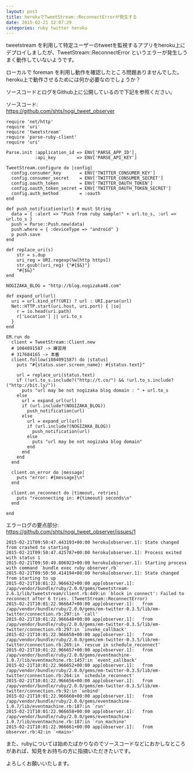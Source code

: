 ```yaml
---
layout: post
title: herokuでTweetStream::ReconnectErrorが発生する
date: 2015-02-21 12:07:29
categories: ruby twitter heroku
---
```

<p>tweetstream を利用して特定ユーザーのtweetを監視するアプリをheroku上にデプロイしましたが、TweetStream::ReconnectError というエラーが発生しうまく動作していないようです。</p>

<p>ローカルで foreman を利用し動作を確認したところ問題ありませんでした。heroku上で動作させるためには何か必要なのでしょうか？</p>

<p>ソースコードとログをGithub上に公開しているので下記を参照ください。</p>

<p>ソースコード:<br>
<a href="https://github.com/shts/nogi_tweet_observer" rel="nofollow">https://github.com/shts/nogi_tweet_observer</a></p>

<pre><code>require 'net/http'
require 'uri'
require 'tweetstream'
require 'parse-ruby-client'
require 'uri'

Parse.init :application_id =&gt; ENV['PARSE_APP_ID'],
           :api_key        =&gt; ENV['PARSE_API_KEY']

TweetStream.configure do |config|
  config.consumer_key       = ENV['TWITTER_CONSUMER_KEY']
  config.consumer_secret    = ENV['TWITTER_CONSUMER_SECRET']
  config.oauth_token        = ENV['TWITTER_OAUTH_TOKEN']
  config.oauth_token_secret = ENV['TWITTER_OAUTH_TOKEN_SECRET']
  config.auth_method        = :oauth
end

def push_notification(url) # must String
  data = { :alert =&gt; "Push from ruby sample!" + url.to_s, :url =&gt; url.to_s }
  push = Parse::Push.new(data)
  push.where = { :deviceType =&gt; "android" }
  p push.save
end

def replace_uri(s)
    str = s.dup
    uri_reg = URI.regexp(%w[http https])
    str.gsub!(uri_reg) {"#{$&amp;}"}
    "#{$&amp;}"
end

NOGIZAKA_BLOG = "http://blog.nogizaka46.com"

def expand_url(url)
  uri = url.kind_of?(URI) ? url : URI.parse(url)
  Net::HTTP.start(uri.host, uri.port) { |io|
    r = io.head(uri.path)
    r['Location'] || uri.to_s
  }
end

EM.run do
  client = TweetStream::Client.new
  # 1084091587 -&gt; 練習用
  # 317684165 -&gt; 本番
  client.follow(1084091587) do |status|
    puts "#{status.user.screen_name}: #{status.text}"

    url = replace_uri(status.text)
    if (!url.to_s.include?("http://t.co/") &amp;&amp; !url.to_s.include?("http://bit.ly/"))
      puts "url may be not nogizaka blog domain : " + url.to_s
    else
      url = expand_url(url)
      if (url.include?(NOGIZAKA_BLOG))
        push_notification(url)
      else
        url = expand_url(url)
        if (url.include?(NOGIZAKA_BLOG))
          push_notification(url)
        else
          puts "url may be not nogizaka blog domain"
        end
      end
    end
  end

  client.on_error do |message|
    puts "error: #{message}\n"
  end

  client.on_reconnect do |timeout, retries|
    puts "reconnecting in: #{timeout} seconds\n"
  end

end
</code></pre>

<p>エラーログの要点部分:<br>
<a href="https://github.com/shts/nogi_tweet_observer/issues/1" rel="nofollow">https://github.com/shts/nogi_tweet_observer/issues/1</a></p>

<pre><code>2015-02-21T09:50:47.443193+00:00 heroku[observer.1]: State changed from crashed to starting
2015-02-21T09:50:47.425787+00:00 heroku[observer.1]: Process exited with status 1
2015-02-21T09:50:49.806923+00:00 heroku[observer.1]: Starting process with command `bundle exec ruby observer.rb`
2015-02-21T09:50:50.414194+00:00 heroku[observer.1]: State changed from starting to up
2015-02-21T10:01:22.966632+00:00 app[observer.1]: /app/vendor/bundle/ruby/2.0.0/gems/tweetstream-2.6.1/lib/tweetstream/client.rb:449:in `block in connect': Failed to reconnect after 6 tries. (TweetStream::ReconnectError)
2015-02-21T10:01:22.966647+00:00 app[observer.1]:   from /app/vendor/bundle/ruby/2.0.0/gems/em-twitter-0.3.5/lib/em-twitter/connection.rb:297:in `call'
2015-02-21T10:01:22.966648+00:00 app[observer.1]:   from /app/vendor/bundle/ruby/2.0.0/gems/em-twitter-0.3.5/lib/em-twitter/connection.rb:297:in `invoke_callback'
2015-02-21T10:01:22.966650+00:00 app[observer.1]:   from /app/vendor/bundle/ruby/2.0.0/gems/em-twitter-0.3.5/lib/em-twitter/connection.rb:269:in `rescue in schedule_reconnect'
2015-02-21T10:01:22.966657+00:00 app[observer.1]:   from /app/vendor/bundle/ruby/2.0.0/gems/eventmachine-1.0.7/lib/eventmachine.rb:1457:in `event_callback'
2015-02-21T10:01:22.966652+00:00 app[observer.1]:   from /app/vendor/bundle/ruby/2.0.0/gems/em-twitter-0.3.5/lib/em-twitter/connection.rb:264:in `schedule_reconnect'
2015-02-21T10:01:22.966656+00:00 app[observer.1]:   from /app/vendor/bundle/ruby/2.0.0/gems/em-twitter-0.3.5/lib/em-twitter/connection.rb:92:in `unbind'
2015-02-21T10:01:22.966660+00:00 app[observer.1]:   from /app/vendor/bundle/ruby/2.0.0/gems/eventmachine-1.0.7/lib/eventmachine.rb:187:in `run'
2015-02-21T10:01:22.966658+00:00 app[observer.1]:   from /app/vendor/bundle/ruby/2.0.0/gems/eventmachine-1.0.7/lib/eventmachine.rb:187:in `run_machine'
2015-02-21T10:01:22.966661+00:00 app[observer.1]:   from observer.rb:42:in `&lt;main&gt;'
</code></pre>

<p>また、rubyについては始めたばかりなのでソースコードなどにおかしなところがあれば、知見をお持ちの方に指摘いただきたいです。</p>

<p>よろしくお願いいたします。</p>
